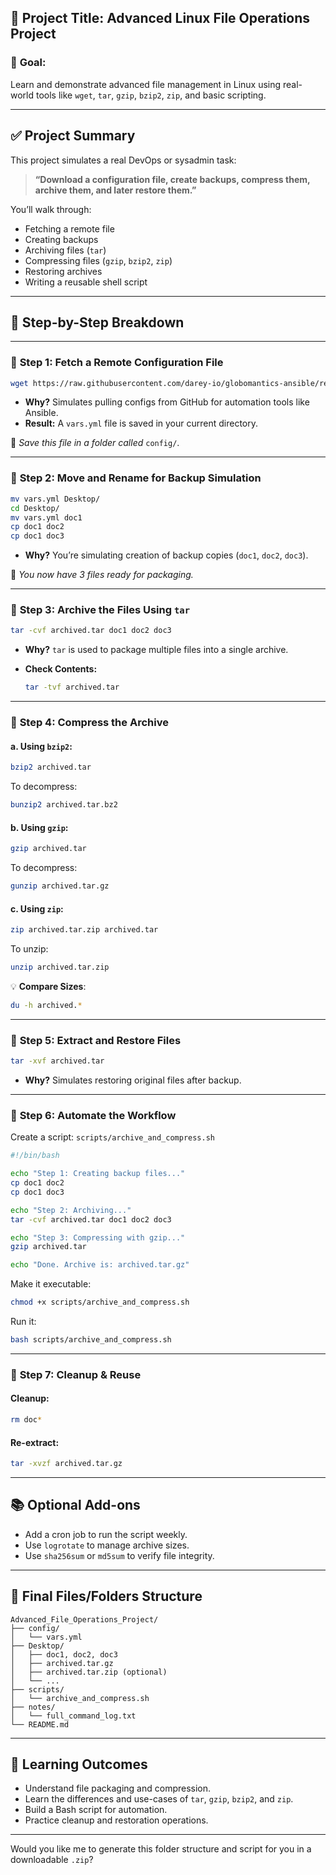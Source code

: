 

## 📁 **Project Title: Advanced Linux File Operations Project**

### 🎯 **Goal:**

Learn and demonstrate advanced file management in Linux using real-world tools like `wget`, `tar`, `gzip`, `bzip2`, `zip`, and basic scripting.

---

## ✅ **Project Summary**

This project simulates a real DevOps or sysadmin task:

> **“Download a configuration file, create backups, compress them, archive them, and later restore them.”**

You’ll walk through:

* Fetching a remote file
* Creating backups
* Archiving files (`tar`)
* Compressing files (`gzip`, `bzip2`, `zip`)
* Restoring archives
* Writing a reusable shell script

---

## 🧩 **Step-by-Step Breakdown**

---

### 🔹 **Step 1: Fetch a Remote Configuration File**

```bash
wget https://raw.githubusercontent.com/darey-io/globomantics-ansible/refs/heads/master/group_vars/all/vars.yml
```

* **Why?** Simulates pulling configs from GitHub for automation tools like Ansible.
* **Result:** A `vars.yml` file is saved in your current directory.

📁 *Save this file in a folder called* `config/`.

---

### 🔹 **Step 2: Move and Rename for Backup Simulation**

```bash
mv vars.yml Desktop/
cd Desktop/
mv vars.yml doc1
cp doc1 doc2
cp doc1 doc3
```

* **Why?** You’re simulating creation of backup copies (`doc1`, `doc2`, `doc3`).

📁 *You now have 3 files ready for packaging.*

---

### 🔹 **Step 3: Archive the Files Using `tar`**

```bash
tar -cvf archived.tar doc1 doc2 doc3
```

* **Why?** `tar` is used to package multiple files into a single archive.
* **Check Contents:**

  ```bash
  tar -tvf archived.tar
  ```

---

### 🔹 **Step 4: Compress the Archive**

#### a. Using `bzip2`:

```bash
bzip2 archived.tar
```

To decompress:

```bash
bunzip2 archived.tar.bz2
```

#### b. Using `gzip`:

```bash
gzip archived.tar
```

To decompress:

```bash
gunzip archived.tar.gz
```

#### c. Using `zip`:

```bash
zip archived.tar.zip archived.tar
```

To unzip:

```bash
unzip archived.tar.zip
```

💡 **Compare Sizes**:

```bash
du -h archived.*
```

---

### 🔹 **Step 5: Extract and Restore Files**

```bash
tar -xvf archived.tar
```

* **Why?** Simulates restoring original files after backup.

---

### 🔹 **Step 6: Automate the Workflow**

Create a script: `scripts/archive_and_compress.sh`

```bash
#!/bin/bash

echo "Step 1: Creating backup files..."
cp doc1 doc2
cp doc1 doc3

echo "Step 2: Archiving..."
tar -cvf archived.tar doc1 doc2 doc3

echo "Step 3: Compressing with gzip..."
gzip archived.tar

echo "Done. Archive is: archived.tar.gz"
```

Make it executable:

```bash
chmod +x scripts/archive_and_compress.sh
```

Run it:

```bash
bash scripts/archive_and_compress.sh
```

---

### 🔹 **Step 7: Cleanup & Reuse**

#### Cleanup:

```bash
rm doc*
```

#### Re-extract:

```bash
tar -xvzf archived.tar.gz
```

---

## 📚 **Optional Add-ons**

* Add a cron job to run the script weekly.
* Use `logrotate` to manage archive sizes.
* Use `sha256sum` or `md5sum` to verify file integrity.

---

## 🧾 Final Files/Folders Structure

```
Advanced_File_Operations_Project/
├── config/
│   └── vars.yml
├── Desktop/
│   ├── doc1, doc2, doc3
│   ├── archived.tar.gz
│   ├── archived.tar.zip (optional)
│   └── ...
├── scripts/
│   └── archive_and_compress.sh
├── notes/
│   └── full_command_log.txt
└── README.md
```

---

## 🧠 **Learning Outcomes**

* Understand file packaging and compression.
* Learn the differences and use-cases of `tar`, `gzip`, `bzip2`, and `zip`.
* Build a Bash script for automation.
* Practice cleanup and restoration operations.

---

Would you like me to generate this folder structure and script for you in a downloadable `.zip`?

